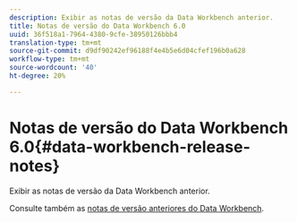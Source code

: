 ```yaml
---
description: Exibir as notas de versão da Data Workbench anterior.
title: Notas de versão do Data Workbench 6.0
uuid: 36f518a1-7964-4380-9cfe-38950126bbb4
translation-type: tm+mt
source-git-commit: d9df90242ef96188f4e4b5e6d04cfef196b0a628
workflow-type: tm+mt
source-wordcount: '40'
ht-degree: 20%

---
```



# Notas de versão do Data Workbench 6.0{#data-workbench-release-notes}

Exibir as notas de versão da Data Workbench anterior.

Consulte também as [notas de versão anteriores do Data Workbench](https://docs.adobe.com/content/help/en/data-workbench/using/release-notes/c-release-notes-insight-600.html).
